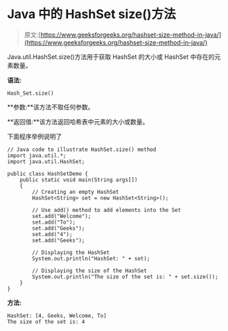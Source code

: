 # Java 中的 HashSet size()方法

> 原文:[https://www.geeksforgeeks.org/hashset-size-method-in-java/](https://www.geeksforgeeks.org/hashset-size-method-in-java/)

Java.util.HashSet.size()方法用于获取 HashSet 的大小或 HashSet 中存在的元素数量。

**语法:**

```
Hash_Set.size()

```

**参数:**该方法不取任何参数。

**返回值:**该方法返回哈希表中元素的大小或数量。

下面程序举例说明了

```
// Java code to illustrate HashSet.size() method
import java.util.*;
import java.util.HashSet;

public class HashSetDemo {
    public static void main(String args[])
    {
        // Creating an empty HashSet
        HashSet<String> set = new HashSet<String>();

        // Use add() method to add elements into the Set
        set.add("Welcome");
        set.add("To");
        set.add("Geeks");
        set.add("4");
        set.add("Geeks");

        // Displaying the HashSet
        System.out.println("HashSet: " + set);

        // Displaying the size of the HashSet
        System.out.println("The size of the set is: " + set.size());
    }
}
```

**方法:**

```
HashSet: [4, Geeks, Welcome, To]
The size of the set is: 4

```